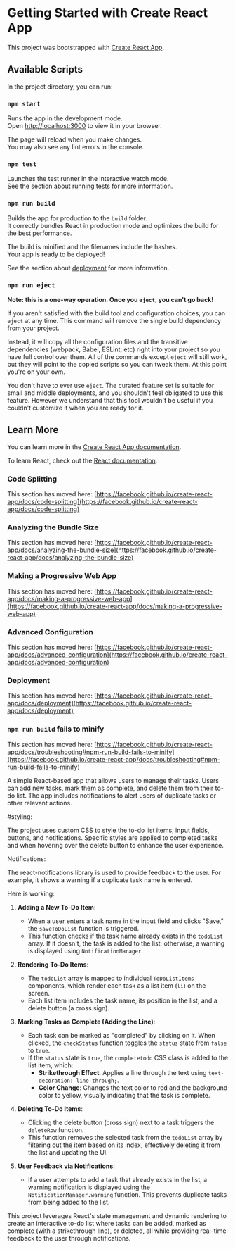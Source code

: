 # Getting Started with Create React App

This project was bootstrapped with [Create React App](https://github.com/facebook/create-react-app).

## Available Scripts

In the project directory, you can run:

### `npm start`

Runs the app in the development mode.\
Open [http://localhost:3000](http://localhost:3000) to view it in your browser.

The page will reload when you make changes.\
You may also see any lint errors in the console.

### `npm test`

Launches the test runner in the interactive watch mode.\
See the section about [running tests](https://facebook.github.io/create-react-app/docs/running-tests) for more information.

### `npm run build`

Builds the app for production to the `build` folder.\
It correctly bundles React in production mode and optimizes the build for the best performance.

The build is minified and the filenames include the hashes.\
Your app is ready to be deployed!

See the section about [deployment](https://facebook.github.io/create-react-app/docs/deployment) for more information.

### `npm run eject`

**Note: this is a one-way operation. Once you `eject`, you can't go back!**

If you aren't satisfied with the build tool and configuration choices, you can `eject` at any time. This command will remove the single build dependency from your project.

Instead, it will copy all the configuration files and the transitive dependencies (webpack, Babel, ESLint, etc) right into your project so you have full control over them. All of the commands except `eject` will still work, but they will point to the copied scripts so you can tweak them. At this point you're on your own.

You don't have to ever use `eject`. The curated feature set is suitable for small and middle deployments, and you shouldn't feel obligated to use this feature. However we understand that this tool wouldn't be useful if you couldn't customize it when you are ready for it.

## Learn More

You can learn more in the [Create React App documentation](https://facebook.github.io/create-react-app/docs/getting-started).

To learn React, check out the [React documentation](https://reactjs.org/).

### Code Splitting

This section has moved here: [https://facebook.github.io/create-react-app/docs/code-splitting](https://facebook.github.io/create-react-app/docs/code-splitting)

### Analyzing the Bundle Size

This section has moved here: [https://facebook.github.io/create-react-app/docs/analyzing-the-bundle-size](https://facebook.github.io/create-react-app/docs/analyzing-the-bundle-size)

### Making a Progressive Web App

This section has moved here: [https://facebook.github.io/create-react-app/docs/making-a-progressive-web-app](https://facebook.github.io/create-react-app/docs/making-a-progressive-web-app)

### Advanced Configuration

This section has moved here: [https://facebook.github.io/create-react-app/docs/advanced-configuration](https://facebook.github.io/create-react-app/docs/advanced-configuration)

### Deployment

This section has moved here: [https://facebook.github.io/create-react-app/docs/deployment](https://facebook.github.io/create-react-app/docs/deployment)

### `npm run build` fails to minify

This section has moved here: [https://facebook.github.io/create-react-app/docs/troubleshooting#npm-run-build-fails-to-minify](https://facebook.github.io/create-react-app/docs/troubleshooting#npm-run-build-fails-to-minify)


A simple React-based app that allows users to manage their tasks. Users can add new tasks, mark them as complete, and delete them from their to-do list. The app includes notifications to alert users of duplicate tasks or other relevant actions.

#styling:

The project uses custom CSS to style the to-do list items, input fields, buttons, and notifications.
Specific styles are applied to completed tasks and when hovering over the delete button to enhance the user experience.


Notifications:

The react-notifications library is used to provide feedback to the user. For example, it shows a warning if a duplicate task name is entered.



Here is working:


1. **Adding a New To-Do Item**:
   - When a user enters a task name in the input field and clicks "Save," the `saveToDoList` function is triggered.
   - This function checks if the task name already exists in the `todoList` array. If it doesn't, the task is added to the list; otherwise, a warning is displayed using `NotificationManager`.

2. **Rendering To-Do Items**:
   - The `todoList` array is mapped to individual `ToDoListItems` components, which render each task as a list item (`li`) on the screen.
   - Each list item includes the task name, its position in the list, and a delete button (a cross sign).

3. **Marking Tasks as Complete (Adding the Line)**:
   - Each task can be marked as "completed" by clicking on it. When clicked, the `checkStatus` function toggles the `status` state from `false` to `true`.
   - If the `status` state is `true`, the `completetodo` CSS class is added to the list item, which:
     - **Strikethrough Effect**: Applies a line through the text using `text-decoration: line-through;`.
     - **Color Change**: Changes the text color to red and the background color to yellow, visually indicating that the task is complete.

4. **Deleting To-Do Items**:
   - Clicking the delete button (cross sign) next to a task triggers the `deleteRow` function.
   - This function removes the selected task from the `todoList` array by filtering out the item based on its index, effectively deleting it from the list and updating the UI.

5. **User Feedback via Notifications**:
   - If a user attempts to add a task that already exists in the list, a warning notification is displayed using the `NotificationManager.warning` function. This prevents duplicate tasks from being added to the list.

This project leverages React's state management and dynamic rendering to create an interactive to-do list where tasks can be added, marked as complete (with a strikethrough line), or deleted, all while providing real-time feedback to the user through notifications.